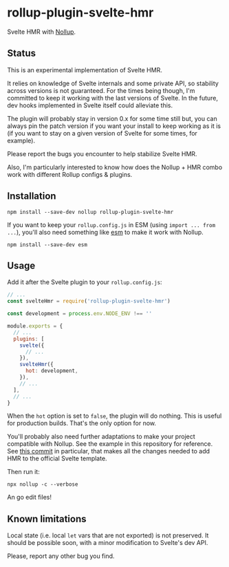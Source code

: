 # rollup-plugin-svelte-hmr

Svelte HMR with [Nollup](https://github.com/PepsRyuu/nollup).

## Status

This is an experimental implementation of Svelte HMR.

It relies on knowledge of Svelte internals and some private API, so stability across versions is not guaranteed. For the times being though, I'm committed to keep it working with the last versions of Svelte. In the future, dev hooks implemented in Svelte itself could alleviate this.

The plugin will probably stay in version 0.x for some time still but, you can always pin the patch version if you want your install to keep working as it is (if you want to stay on a given version of Svelte for some times, for example).

Please report the bugs you encounter to help stabilize Svelte HMR.

Also, I'm particularly interested to know how does the Nollup + HMR combo work with different Rollup configs & plugins.

## Installation

~~~
npm install --save-dev nollup rollup-plugin-svelte-hmr
~~~

If you want to keep your `rollup.config.js` in ESM (using `import ... from ...`), you'll also need something like [esm](https://www.npmjs.com/package/esm) to make it work with Nollup.

~~~
npm install --save-dev esm
~~~

## Usage

Add it after the Svelte plugin to your `rollup.config.js`:

~~~js
// ...
const svelteHmr = require('rollup-plugin-svelte-hmr')

const development = process.env.NODE_ENV !== ''

module.exports = {
  // ...
  plugins: [
    svelte({
      // ...
    }),
    svelteHmr({
      hot: development,
    }),
    // ...
  ],
  // ...
}
~~~

When the `hot` option is set to `false`, the plugin will do nothing. This is useful for production builds. That's the only option for now.

You'll probably also need further adaptations to make your project compatible with Nollup. See the example in this repository for reference. See [this commit](https://github.com/rixo/rollup-plugin-svelte-hmr/commit/8f996342a1553ca787698c99a4737bc118f8ddf6) in particular, that makes all the changes needed to add HMR to the official Svelte template.

Then run it:

~~~
npx nollup -c --verbose
~~~

An go edit files!

## Known limitations

Local state (i.e. local `let` vars that are not exported) is not preserved. It should be possible soon, with a minor modification to Svelte's dev API.

Please, report any other bug you find.
